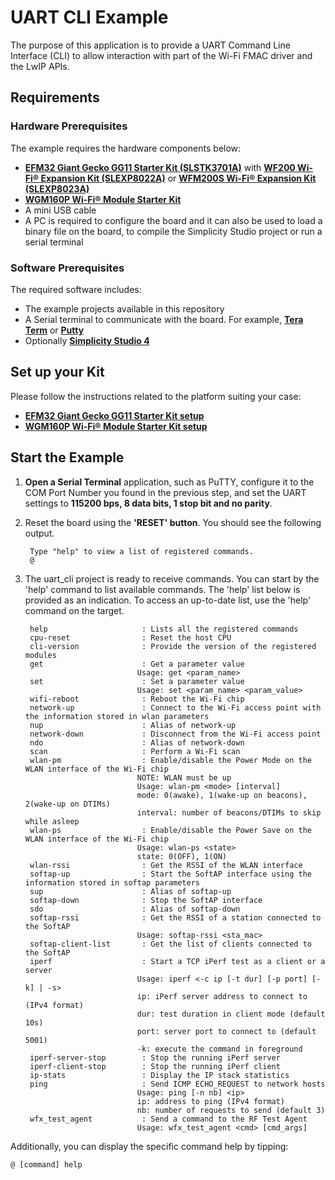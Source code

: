 # UART CLI Example

The purpose of this application is to provide a UART Command Line Interface (CLI) to allow interaction with part of the Wi-Fi FMAC driver and the LwIP APIs.

## Requirements

### Hardware Prerequisites

The example requires the hardware components below:

* [**EFM32 Giant Gecko GG11 Starter Kit (SLSTK3701A)**](https://www.silabs.com/products/development-tools/mcu/32-bit/efm32-giant-gecko-gg11-starter-kit) with
  [**WF200 Wi-Fi® Expansion Kit (SLEXP8022A)**](https://www.silabs.com/products/development-tools/wireless/wi-fi/wf200-expansion-kit) or
  [**WFM200S Wi-Fi® Expansion Kit (SLEXP8023A)**](https://www.silabs.com/products/development-tools/wireless/wi-fi/wfm200-expansion-kit)
* [**WGM160P Wi-Fi® Module Starter Kit**](https://www.silabs.com/products/development-tools/wireless/wi-fi/wgm160p-wifi-module-starter-kit)
* A mini USB cable
* A PC is required to configure the board and it can also be used to load a binary file on the board, to compile the Simplicity Studio project or run a serial terminal

### Software Prerequisites

The required software includes:

* The example projects available in this repository
* A Serial terminal to communicate with the board. For example, [**Tera Term**](https://osdn.net/projects/ttssh2/releases/) or [**Putty**](https://www.putty.org/)
* Optionally [**Simplicity Studio 4**](https://www.silabs.com/products/development-tools/software/simplicity-studio)

## Set up your Kit

Please follow the instructions related to the platform suiting your case:

* [**EFM32 Giant Gecko GG11 Starter Kit setup**](../shared/doc/slstk3701a/slstk3701a-setup.md)
* [**WGM160P Wi-Fi® Module Starter Kit setup**](../shared/doc/wgm160p/wgm160p-setup.md)

## Start the Example

1. **Open a Serial Terminal** application, such as PuTTY, configure it to the COM Port Number you found in the previous step, and set the UART settings to **115200 bps, 8 data bits, 1 stop bit and no parity**.
2. Reset the board using the **'RESET' button**. You should see the following output.

		Type "help" to view a list of registered commands.
		@

3. The uart_cli project is ready to receive commands. You can start by the 'help' command to list available commands.
	The 'help' list below is provided as an indication. To access an up-to-date list, use the 'help' command on the target.

		help                     : Lists all the registered commands
		cpu-reset                : Reset the host CPU
		cli-version              : Provide the version of the registered modules
		get                      : Get a parameter value
								Usage: get <param_name>
		set                      : Set a parameter value
								Usage: set <param_name> <param_value>
		wifi-reboot              : Reboot the Wi-Fi chip
		network-up               : Connect to the Wi-Fi access point with the information stored in wlan parameters
		nup                      : Alias of network-up
		network-down             : Disconnect from the Wi-Fi access point
		ndo                      : Alias of network-down
		scan                     : Perform a Wi-Fi scan
		wlan-pm                  : Enable/disable the Power Mode on the WLAN interface of the Wi-Fi chip
								NOTE: WLAN must be up
								Usage: wlan-pm <mode> [interval]
								mode: 0(awake), 1(wake-up on beacons), 2(wake-up on DTIMs)
								interval: number of beacons/DTIMs to skip while asleep
		wlan-ps                  : Enable/disable the Power Save on the WLAN interface of the Wi-Fi chip
								Usage: wlan-ps <state>
								state: 0(OFF), 1(ON)
		wlan-rssi                : Get the RSSI of the WLAN interface
		softap-up                : Start the SoftAP interface using the information stored in softap parameters
		sup                      : Alias of softap-up
		softap-down              : Stop the SoftAP interface
		sdo                      : Alias of softap-down
		softap-rssi              : Get the RSSI of a station connected to the SoftAP
								Usage: softap-rssi <sta_mac>
		softap-client-list       : Get the list of clients connected to the SoftAP
		iperf                    : Start a TCP iPerf test as a client or a server
								Usage: iperf <-c ip [-t dur] [-p port] [-k] | -s>
								ip: iPerf server address to connect to (IPv4 format)
								dur: test duration in client mode (default 10s)
								port: server port to connect to (default 5001)
								-k: execute the command in foreground
		iperf-server-stop        : Stop the running iPerf server
		iperf-client-stop        : Stop the running iPerf client
		ip-stats                 : Display the IP stack statistics
		ping                     : Send ICMP ECHO_REQUEST to network hosts
								Usage: ping [-n nb] <ip>
								ip: address to ping (IPv4 format)
								nb: number of requests to send (default 3)
		wfx_test_agent           : Send a command to the RF Test Agent
								Usage: wfx_test_agent <cmd> [cmd_args]


Additionally, you can display the specific command help by tipping:

```
@ [command] help
```
